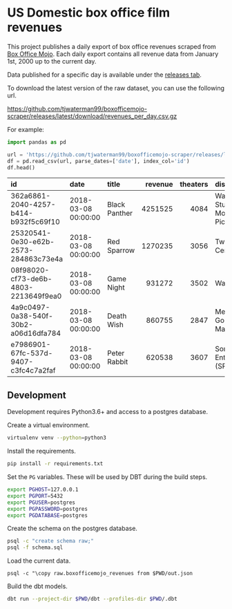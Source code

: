 # US Domestic box office film revenues

This project publishes a daily export of box office revenues scraped from [Box Office Mojo](http://www.boxofficemojo.com). Each daily export contains all revenue data from January 1st, 2000 up to the current day.

Data published for a specific day is available under the [releases tab](https://github.com/tjwaterman99/boxofficemojo-scraper/releases).

To download the latest version of the raw dataset, you can use the following url.

https://github.com/tjwaterman99/boxofficemojo-scraper/releases/latest/download/revenues_per_day.csv.gz

For example:

```python
import pandas as pd

url = 'https://github.com/tjwaterman99/boxofficemojo-scraper/releases/latest/download/revenues_per_day.csv.gz'
df = pd.read_csv(url, parse_dates=['date'], index_col='id')
df.head()
```

| id                                   | date                | title         |   revenue |   theaters | distributor                         |
|:-------------------------------------|:--------------------|:--------------|----------:|-----------:|:------------------------------------|
| 362a6861-2040-4257-b414-b932f5c69f10 | 2018-03-08 00:00:00 | Black Panther |   4251525 |       4084 | Walt Disney Studios Motion Pictures |
| 25320541-0e30-e62b-2573-284863c73e4a | 2018-03-08 00:00:00 | Red Sparrow   |   1270235 |       3056 | Twentieth Century Fox               |
| 08f98020-cf73-de6b-4803-2213649f9ea0 | 2018-03-08 00:00:00 | Game Night    |    931272 |       3502 | Warner Bros.                        |
| 4a9c0497-0a38-540f-30b2-a06d16dfa784 | 2018-03-08 00:00:00 | Death Wish    |    860755 |       2847 | Metro-Goldwyn-Mayer (MGM)           |
| e7986901-67fc-537d-9407-c3fc4c7a2faf | 2018-03-08 00:00:00 | Peter Rabbit  |    620538 |       3607 | Sony Pictures Entertainment (SPE)   |

## Development

Development requires Python3.6+ and access to a postgres database.

Create a virtual environment.

```sh
virtualenv venv --python=python3
```

Install the requirements.

```sh
pip install -r requirements.txt
```

Set the `PG` variables. These will be used by DBT during the build steps.

```sh
export PGHOST=127.0.0.1
export PGPORT=5432
export PGUSER=postgres
export PGPASSWORD=postgres
export PGDATABASE=postgres
```

Create the schema on the postgres database.

```sh
psql -c "create schema raw;"
psql -f schema.sql
```

Load the current data.

```
psql -c "\copy raw.boxofficemojo_revenues from $PWD/out.json
```

Build the dbt models.

```sh
dbt run --project-dir $PWD/dbt --profiles-dir $PWD/.dbt
```